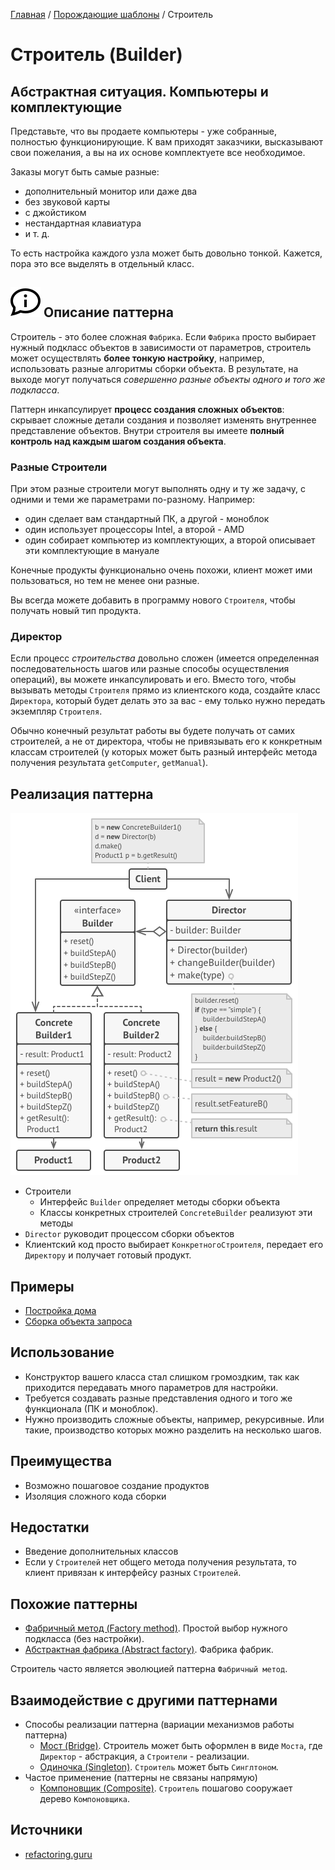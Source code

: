 [Главная](../../#readme) / [Порождающие шаблоны](../#readme) / Строитель

# Строитель (Builder)

## Абстрактная ситуация. Компьютеры и комплектующие

Представьте, что вы продаете компьютеры - уже собранные, полностью функционирующие. К вам приходят заказчики, высказывают свои пожелания, а вы на их основе комплектуете все необходимое.

Заказы могут быть самые разные:

* дополнительный монитор или даже два
* без звуковой карты
* с джойстиком
* нестандартная клавиатура
* и т. д.

То есть настройка каждого узла может быть довольно тонкой. Кажется, пора это все выделять в отдельный класс.

## ![](../../ui/info.svg) Описание паттерна

Строитель - это более сложная `Фабрика`. Если `Фабрика` просто выбирает нужный подкласс объектов в зависимости от параметров, строитель может осуществлять **более тонкую настройку**, например, использовать разные алгоритмы сборки объекта. В результате, на выходе могут получаться *совершенно разные объекты одного и того же подкласса*.

Паттерн инкапсулирует **процесс создания сложных объектов**: скрывает сложные детали  создания и позволяет изменять внутреннее представление объектов. Внутри строителя вы имеете **полный контроль над каждым шагом создания объекта**.

### Разные Строители

При этом разные строители могут выполнять одну и ту же задачу, с одними и теми же параметрами по-разному. Например:

* один сделает вам стандартный ПК, а другой - моноблок
* один использует процессоры Intel, а второй - AMD
* один собирает компьютер из комплектующих, а второй описывает эти комплектующие в мануале

Конечные продукты функционально очень похожи, клиент может ими пользоваться, но тем не менее они разные.

Вы всегда можете добавить в программу нового `Строителя`, чтобы получать новый тип продукта.

### Директор

Если процесс *строительства* довольно сложен (имеется определенная последовательность шагов или разные способы осуществления операций), вы можете инкапсулировать и его. Вместо того, чтобы вызывать методы `Строителя` прямо из клиентского кода, создайте класс `Директора`, который будет делать это за вас - ему только нужно передать экземпляр `Строителя`.

Обычно конечный результат работы вы будете получать от самих строителей, а не от директора, чтобы не привязывать его к конкретным классам строителей (у которых может быть разный интерфейс метода получения результата `getComputer`, `getManual`).

## Реализация паттерна

![Схема паттерна Строитель](./scheme/scheme.png)

* Строители
  * Интерфейс `Builder` определяет методы сборки объекта
  * Классы конкретных строителей `ConcreteBuilder` реализуют эти методы
* `Director` руководит процессом сборки объектов
* Клиентский код просто выбирает `КонкретногоСтроителя`, передает его `Директору` и получает готовый продукт.

## Примеры

* [Постройка дома](./building#readme)
* [Сборка объекта запроса](./request#readme)

## Использование

* Конструктор вашего класса стал слишком громоздким, так как приходится передавать много параметров для настройки.
* Требуется создавать разные представления одного и того же функционала (ПК и моноблок).
* Нужно производить сложные объекты, например, рекурсивные. Или такие, производство которых можно разделить на несколько шагов.

## Преимущества

* Возможно пошаговое создание продуктов
* Изоляция сложного кода сборки

## Недостатки

* Введение дополнительных классов
* Если у `Строителей` нет общего метода получения результата, то клиент привязан к интерфейсу разных `Строителей`.

## Похожие паттерны

* [Фабричный метод (Factory method)](../factoryMethod#readme). Простой выбор нужного подкласса (без настройки).
* [Абстрактная фабрика (Abstract factory)](../abstractFactory#readme). Фабрика фабрик.

Строитель часто является эволюцией паттерна `Фабричный метод`.

## Взаимодействие с другими паттернами

* Способы реализации паттерна (вариации механизмов работы паттерна)
  * [Мост (Bridge)](../../structural/bridge#readme). Строитель может быть оформлен в виде `Моста`, где `Директор` - абстракция, а `Строители` - реализации.
  * [Одиночка (Singleton)](../singleton#readme). `Строитель` может быть `Синглтоном`.
* Частое применение (паттерны не связаны напрямую)
  * [Компоновщик (Composite)](../../structural/composite#readme). `Строитель` пошагово сооружает дерево `Компоновщика`.

## Источники

* [refactoring.guru](https://refactoring.guru/ru/design-patterns/builder)
